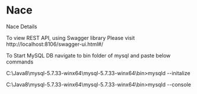 # Nace
Nace Details

To view REST API, using Swagger library
Please visit http://localhost:8106/swagger-ui.html#/



To Start MySQL DB 
navigate to bin folder of mysql and paste below commands

C:\Java8\mysql-5.7.33-winx64\mysql-5.7.33-winx64\bin>mysqld --initalize

C:\Java8\mysql-5.7.33-winx64\mysql-5.7.33-winx64\bin>mysqld --console